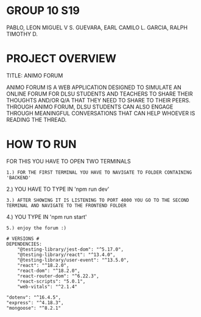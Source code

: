 
# GROUP 10 S19 #
PABLO, LEON MIGUEL V S.
GUEVARA, EARL CAMILO L.
GARCIA, RALPH TIMOTHY D.


# PROJECT OVERVIEW #
TITLE: ANIMO FORUM

ANIMO FORUM IS A WEB APPLICATION DESIGNED TO SIMULATE AN ONLINE FORUM FOR DLSU STUDENTS AND TEACHERS TO SHARE THEIR THOUGHTS AND/OR
Q/A THAT THEY NEED TO SHARE TO THEIR PEERS. THROUGH ANIMO FORUM, DLSU STUDENTS CAN ALSO ENGAGE THROUGH MEANINGFUL CONVERSATIONS THAT CAN HELP 
WHOEVER IS READING THE THREAD.

# HOW TO RUN #
FOR THIS YOU HAVE TO OPEN TWO TERMINALS 
```
1.) FOR THE FIRST TERMINAL YOU HAVE TO NAVIGATE TO FOLDER CONTAINING 'BACKEND'
```
2.) YOU HAVE TO TYPE IN 'npm run dev'
```
3.) AFTER SHOWING IT IS LISTENING TO PORT 4000 YOU GO TO THE SECOND TERMINAL AND NAVIGATE TO THE FRONTEND FOLDER
```
4.) YOU TYPE IN 'npm run start'
```
5.) enjoy the forum :)

# VERSIONS # 
DEPENDENCIES:
    "@testing-library/jest-dom": "^5.17.0",
    "@testing-library/react": "^13.4.0",
    "@testing-library/user-event": "^13.5.0",
    "react": "^18.2.0",
    "react-dom": "^18.2.0",
    "react-router-dom": "^6.22.3",
    "react-scripts": "5.0.1",
    "web-vitals": "^2.1.4"
```
    "dotenv": "^16.4.5",
    "express": "^4.18.3",
    "mongoose": "^8.2.1"
